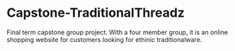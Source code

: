 # Capstone-TraditionalThreadz
Final term capstone group project. With a four member group, it is an online shopping website for customers looking for ethinic traditionalware.
